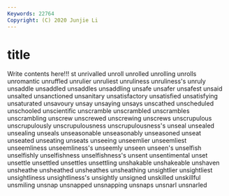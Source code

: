 ```yaml
---
Keywords: 22764
Copyright: (C) 2020 Junjie Li
---
```


# title

Write contents here!!!
st 
unrivalled 
unroll 
unrolled
unrolling 
unrolls 
unromantic 
unruffled 
unrulier 
unruliest 
unruliness 
unruliness's 
unruly 
unsaddle
unsaddled 
unsaddles 
unsaddling 
unsafe 
unsafer 
unsafest 
unsaid 
unsalted 
unsanctioned 
unsanitary
unsatisfactory 
unsatisfied 
unsatisfying 
unsaturated 
unsavoury 
unsay 
unsaying 
unsays 
unscathed 
unscheduled
unschooled 
unscientific 
unscramble 
unscrambled 
unscrambles 
unscrambling 
unscrew 
unscrewed 
unscrewing 
unscrews
unscrupulous 
unscrupulously 
unscrupulousness 
unscrupulousness's 
unseal 
unsealed 
unsealing 
unseals 
unseasonable 
unseasonably
unseasoned 
unseat 
unseated 
unseating 
unseats 
unseeing 
unseemlier 
unseemliest 
unseemliness 
unseemliness's
unseemly 
unseen 
unseen's 
unselfish 
unselfishly 
unselfishness 
unselfishness's 
unsent 
unsentimental 
unset
unsettle 
unsettled 
unsettles 
unsettling 
unshakable 
unshakeable 
unshaven 
unsheathe 
unsheathed 
unsheathes
unsheathing 
unsightlier 
unsightliest 
unsightliness 
unsightliness's 
unsightly 
unsigned 
unskilled 
unskillful 
unsmiling
unsnap 
unsnapped 
unsnapping 
unsnaps 
unsnarl 
unsnarled 

